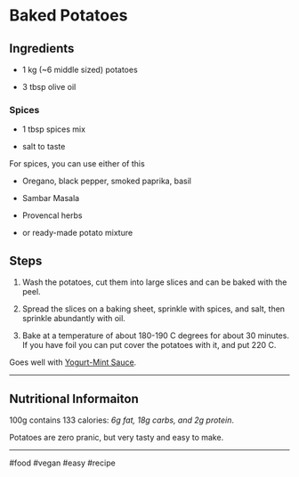 # Baked Potatoes

## Ingredients

*   1 kg (~6 middle sized) potatoes
    
*   3 tbsp olive oil
    

### Spices

*   1 tbsp spices mix
    
*   salt to taste
    

For spices, you can use either of this

*   Oregano, black pepper, smoked paprika, basil
    
*   Sambar Masala
    
*   Provencal herbs
    
*   or ready-made potato mixture
    

## Steps

1.  Wash the potatoes, cut them into large slices and can be baked with the peel.
    
2.  Spread the slices on a baking sheet, sprinkle with spices, and salt, then sprinkle abundantly with oil.
    
3.  Bake at a temperature of about 180-190 C degrees for about 30 minutes. If you have foil you can put cover the potatoes with it, and put 220 C.
    

Goes well with [Yogurt-Mint Sauce](https://pranic-diet.com/yogurt-mint-sauce).

* * *

## **Nutritional Informaiton**

100g contains 133 calories: *6g fat, 18g carbs, and 2g protein*.

Potatoes are zero pranic, but very tasty and easy to make.

* * *

#food #vegan #easy #recipe
